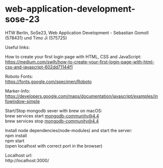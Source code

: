 # web-application-development-sose-23
HTW Berlin, SoSe23, Web Application Development - Sebastian Gomoll (578431) und Timo Ji (575725)

Useful links:

How to create your first login page with HTML, CSS and JavaScript: <br />
https://medium.com/swlh/how-to-create-your-first-login-page-with-html-css-and-javascript-602dd71144f1

Roboto Fonts: <br />
https://fonts.google.com/specimen/Roboto

Marker-Info: <br />
https://developers.google.com/maps/documentation/javascript/examples/infowindow-simple

Start/Stop mongodb sever with brew on macOS: <br />
brew services start mongodb-community@4.4 <br />
brew services stop mongodb-community@4.4

Install node dependencies(node-modules) and start the server: <br />
npm install <br />
npm start <br />
(open localhost with correct port in the browser)

Localhost url: <br />
http://localhost:3000/
